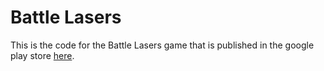 # Battle Lasers
This is the code for the Battle Lasers game that is published in the google play store [here](https://play.google.com/store/apps/details?id=com.pianist.battlelasers).
